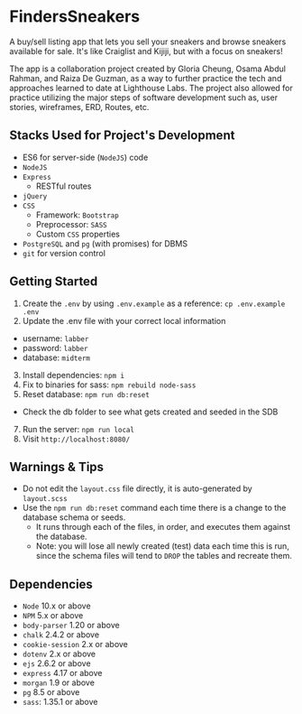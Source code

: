 FindersSneakers
=========

A buy/sell listing app that lets you sell your sneakers and browse sneakers available for sale. It's like Craiglist and Kijiji, but with a focus on sneakers!

The app is a collaboration project created by Gloria Cheung, Osama Abdul Rahman, and Raiza De Guzman, as a way to further practice the tech and approaches learned to date at Lighthouse Labs. The project also allowed for practice utilizing the major steps of software development such as, user stories, wireframes, ERD, Routes, etc.

## Stacks Used for Project's Development

* ES6 for server-side (`NodeJS`) code
* `NodeJS`
* `Express`
   * RESTful routes
* `jQuery`
* `CSS`
   * Framework: `Bootstrap`
   * Preprocessor: `SASS`
   * Custom `CSS` properties
* `PostgreSQL` and `pg` (with promises) for DBMS
* `git` for version control


## Getting Started

1. Create the `.env` by using `.env.example` as a reference: `cp .env.example .env`
2. Update the .env file with your correct local information 
  - username: `labber` 
  - password: `labber` 
  - database: `midterm`
3. Install dependencies: `npm i`
4. Fix to binaries for sass: `npm rebuild node-sass`
5. Reset database: `npm run db:reset`
  - Check the db folder to see what gets created and seeded in the SDB
7. Run the server: `npm run local`
8. Visit `http://localhost:8080/`

## Warnings & Tips

- Do not edit the `layout.css` file directly, it is auto-generated by `layout.scss` 
- Use the `npm run db:reset` command each time there is a change to the database schema or seeds. 
  - It runs through each of the files, in order, and executes them against the database. 
  - Note: you will lose all newly created (test) data each time this is run, since the schema files will tend to `DROP` the tables and recreate them.

## Dependencies

- `Node` 10.x or above
- `NPM` 5.x or above
- `body-parser` 1.20 or above
- `chalk` 2.4.2 or above
- `cookie-session` 2.x or above
- `dotenv` 2.x or above
- `ejs` 2.6.2 or above
- `express` 4.17 or above
- `morgan` 1.9 or above
- `pg` 8.5 or above
- `sass`: 1.35.1 or above
